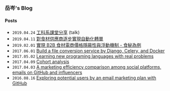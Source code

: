 ### 岳岑's Blog

#### Posts

* `2019.04.24` [工科系課堂分享] (talk)
* `2019.04.11` [對食材供應商逐步實現自動化轉單]
* `2019.02.01` [實現 B2B 食材電商價格隱蔽性與浮動機制 - 食秘為例]
* `2017.06.01` [Build a file conversion service by Django, Celery, and Docker]
* `2017.05.02` [Learning new programing languages with real problems]
* `2017.04.09` [Cohort analysis]
* `2017.04.03` [A marketing efficiency comparison among social platforms, emails on GitHub and influencers]
* `2016.08.16` [Exploring potential users by an email marketing plan with GitHub]

[非對稱式加密與中間人攻擊原理]:blog/20190503.md
[Notes on Professional Python: Magic Methods]:blog/20190426.md
[Notes on Professional Python: Decorators]:blog/20190422.md
[工科系課堂分享]:talk/2019_成大工科分享.pdf
[log]:https://github.com/yuecen/yuecen.net/issues
[對食材供應商逐步實現自動化轉單]:blog/20190411.md
[實現 B2B 食材電商價格隱蔽性與浮動機制 - 食秘為例]:blog/20190201.md
[Build a file conversion service by Django, Celery, and Docker]:blog/20170601.md
[Learning new programing languages with real problems]:blog/20170502.md
[Cohort analysis]:blog/20170409.md
[A marketing efficiency comparison among social platforms, emails on GitHub and influencers]:blog/20170403.md
[Exploring potential users by an email marketing plan with GitHub]:blog/20160816.md
[goodreads]:https://www.goodreads.com/user/show/64142892-yuecen
[食秘]:https://www.foodroute66.com
[食材找找]:https://www.foodroute66.com
